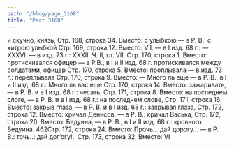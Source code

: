 ```yaml
---
path: "/blog/page_3168"
title: "Part 3168"
---
```


 и скучно, князь,
Стр. 168, строка 34.
Вместо: с улыбкою — в Р. В.: с хитрою улыбкой
Стр. 169, строка 12.
Вместо: VII. — в I изд. 68 г.: — XXXVI. — в изд. 73 г.: XXXII.
Ч. II, гл. VII.
Стр. 170, строка 1.
Вместо: протискивался офицер — в Р.В., в I и II изд. 68 г. протискивался между солдатами, офицер
Стр. 170, строка 5.
Вместо: проплывала — в изд. 73 г.: переплывала
Стр. 170, строка 9.
Вместо: — Много ль еще — в Р. В., в I и II изд. 68 г.: Много ль вас еще
Стр. 170, строка 14.
Вместо: зажаривать, — в Р. В. и в I изд. 68 г.: чесать,
Стр. 171, строка 8.
Вместо: на последнем слоге, — в Р. В. и в I изд. 68 г.: на последнем слове,
Стр. 171, строка 16.
Вместо: закрыв глаза, — в Р. В. и в I изд. 68 г.: закрывая глаза,
Стр. 172, строка 12.
Вместо: кричал Денисов, — в Р. В.: кричал Васька,
Стр. 172, строка 20.
Вместо: Бедуина, — в Р. В., в I и II изд. 68 г.: кровного Бедуина.
462Стр. 172, строка 24.
Вместо: Прочь... дай дорогу... — в Р. В.: точь..: дай дог’огу!..
Стр. 173, строка 32.
Вместо: VI
